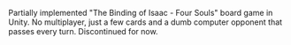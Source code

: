 Partially implemented "The Binding of Isaac - Four Souls" board game in Unity. No multiplayer, just a few cards and a dumb computer opponent that passes every turn.
Discontinued for now.   
